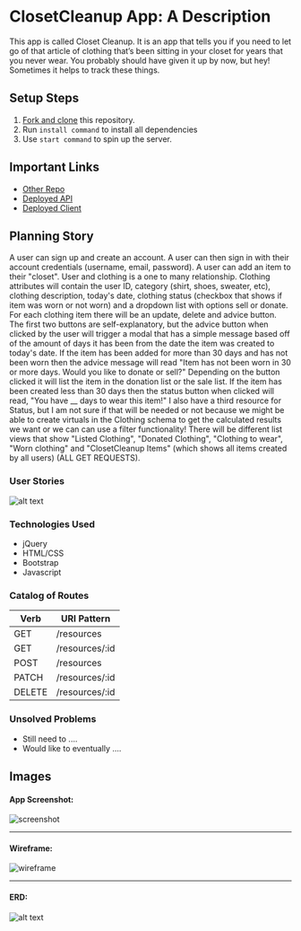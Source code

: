 # ClosetCleanup App: A Description

This app is called Closet Cleanup. It is an app that tells you if you need to let go of that article of clothing that’s been sitting in your closet for years that you never wear. You probably should have given it up by now, but hey! Sometimes it helps to track these things.

## Setup Steps

1. [Fork and clone](https://git.generalassemb.ly/ga-wdi-boston/meta/wiki/ForkAndClone) this repository.
1. Run `install command` to install all dependencies
1. Use `start command` to spin up the server.

## Important Links

- [Other Repo](www.link.com)
- [Deployed API](www.link.com)
- [Deployed Client](www.link.com)

## Planning Story

A user can sign up and create an account. A user can then sign in with their account credentials (username, email, password). A user can add an item to their "closet". User and clothing is a one to many relationship. Clothing attributes will contain the user ID, category (shirt, shoes, sweater, etc), clothing description, today's date, clothing status (checkbox that shows if item was worn or not worn) and a dropdown list with options sell or donate.
For each clothing item there will be an update, delete and advice button. The first two buttons are self-explanatory, but the advice button when clicked by the user will trigger a modal that has a simple message based off of the amount of days it has been from the date the item was created to today's date. If the item has been added for more than 30 days and has not been worn then the advice message will read "Item has not been worn in 30 or more days. Would you like to donate or sell?" Depending on the button clicked it will list the item in the donation list or the sale list. If the item has been created less than 30 days then the status button when clicked will read, "You have __ days to wear this item!"
I also have a third resource for Status, but I am not sure if that will be needed or not because we might be able to create virtuals in the Clothing schema to get the calculated results we want or we can can use a filter functionality!
There will be different list views that show "Listed Clothing", "Donated Clothing", "Clothing to wear", "Worn clothing" and "ClosetCleanup Items" (which shows all items created by all users) (ALL GET REQUESTS).


### User Stories

![alt text](https://i.imgur.com/lVrwhKW.png "ClosetCleanup User Stories")

### Technologies Used

- jQuery
- HTML/CSS
- Bootstrap
- Javascript

### Catalog of Routes

Verb         |	URI Pattern
------------ | -------------
GET | /resources
GET | /resources/:id
POST | /resources
PATCH | /resources/:id
DELETE | /resources/:id

### Unsolved Problems

- Still need to ....
- Would like to eventually ....

## Images

#### App Screenshot:
![screenshot](https://media.idownloadblog.com/wp-content/uploads/2017/07/Select-Instagram-story-to-save-to-iPhone.jpeg)

---

#### Wireframe:
![wireframe](https://lucidchart.zendesk.com/hc/article_attachments/360001080866/Facebook_Wireframe_-_New_Page.png)

---

#### ERD:
![alt text](https://i.imgur.com/wecRiY4.png "ClosetCleanup ERD")
